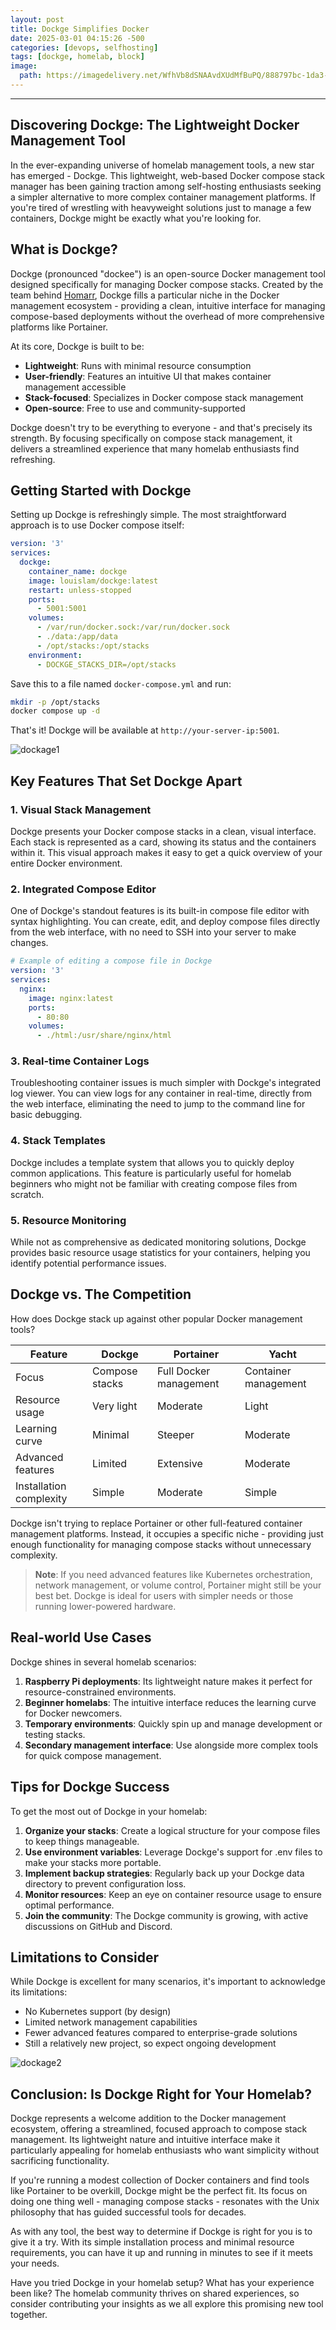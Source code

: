 ```yaml
---
layout: post
title: Dockge Simplifies Docker
date: 2025-03-01 04:15:26 -500
categories: [devops, selfhosting]
tags: [dockge, homelab, block]
image:
  path: https://imagedelivery.net/WfhVb8dSNAAvdXUdMfBuPQ/888797bc-1da3-4bea-e2f9-d68132d12700/public
---
```


---

## Discovering Dockge: The Lightweight Docker Management Tool

In the ever-expanding universe of homelab management tools, a new star has emerged - Dockge. This lightweight, web-based Docker compose stack manager has been gaining traction among self-hosting enthusiasts seeking a simpler alternative to more complex container management platforms. If you're tired of wrestling with heavyweight solutions just to manage a few containers, Dockge might be exactly what you're looking for.



## What is Dockge?

Dockge (pronounced "dockee") is an open-source Docker management tool designed specifically for managing Docker compose stacks. Created by the team behind [Homarr](https://homarr.dev/), Dockge fills a particular niche in the Docker management ecosystem - providing a clean, intuitive interface for managing compose-based deployments without the overhead of more comprehensive platforms like Portainer.

At its core, Dockge is built to be:

- **Lightweight**: Runs with minimal resource consumption
- **User-friendly**: Features an intuitive UI that makes container management accessible
- **Stack-focused**: Specializes in Docker compose stack management
- **Open-source**: Free to use and community-supported

Dockge doesn't try to be everything to everyone - and that's precisely its strength. By focusing specifically on compose stack management, it delivers a streamlined experience that many homelab enthusiasts find refreshing.

## Getting Started with Dockge

Setting up Dockge is refreshingly simple. The most straightforward approach is to use Docker compose itself:

```yaml
version: '3'
services:
  dockge:
    container_name: dockge
    image: louislam/dockge:latest
    restart: unless-stopped
    ports:
      - 5001:5001
    volumes:
      - /var/run/docker.sock:/var/run/docker.sock
      - ./data:/app/data
      - /opt/stacks:/opt/stacks
    environment:
      - DOCKGE_STACKS_DIR=/opt/stacks
```

Save this to a file named `docker-compose.yml` and run:

```bash
mkdir -p /opt/stacks
docker compose up -d
```

That's it! Dockge will be available at `http://your-server-ip:5001`.

![dockage1](https://imagedelivery.net/WfhVb8dSNAAvdXUdMfBuPQ/6f38c2f7-23cb-4052-92e3-e3085ffeef00/public)

## Key Features That Set Dockge Apart

### 1. Visual Stack Management

Dockge presents your Docker compose stacks in a clean, visual interface. Each stack is represented as a card, showing its status and the containers within it. This visual approach makes it easy to get a quick overview of your entire Docker environment.

### 2. Integrated Compose Editor

One of Dockge's standout features is its built-in compose file editor with syntax highlighting. You can create, edit, and deploy compose files directly from the web interface, with no need to SSH into your server to make changes.

```yaml
# Example of editing a compose file in Dockge
version: '3'
services:
  nginx:
    image: nginx:latest
    ports:
      - 80:80
    volumes:
      - ./html:/usr/share/nginx/html
```

### 3. Real-time Container Logs

Troubleshooting container issues is much simpler with Dockge's integrated log viewer. You can view logs for any container in real-time, directly from the web interface, eliminating the need to jump to the command line for basic debugging.

### 4. Stack Templates

Dockge includes a template system that allows you to quickly deploy common applications. This feature is particularly useful for homelab beginners who might not be familiar with creating compose files from scratch.

### 5. Resource Monitoring

While not as comprehensive as dedicated monitoring solutions, Dockge provides basic resource usage statistics for your containers, helping you identify potential performance issues.

## Dockge vs. The Competition

How does Dockge stack up against other popular Docker management tools?

| Feature | Dockge | Portainer | Yacht |
|---------|--------|-----------|-------|
| Focus | Compose stacks | Full Docker management | Container management |
| Resource usage | Very light | Moderate | Light |
| Learning curve | Minimal | Steeper | Moderate |
| Advanced features | Limited | Extensive | Moderate |
| Installation complexity | Simple | Moderate | Simple |

Dockge isn't trying to replace Portainer or other full-featured container management platforms. Instead, it occupies a specific niche - providing just enough functionality for managing compose stacks without unnecessary complexity.

> **Note**: If you need advanced features like Kubernetes orchestration, network management, or volume control, Portainer might still be your best bet. Dockge is ideal for users with simpler needs or those running lower-powered hardware.

## Real-world Use Cases

Dockge shines in several homelab scenarios:

1. **Raspberry Pi deployments**: Its lightweight nature makes it perfect for resource-constrained environments.
2. **Beginner homelabs**: The intuitive interface reduces the learning curve for Docker newcomers.
3. **Temporary environments**: Quickly spin up and manage development or testing stacks.
4. **Secondary management interface**: Use alongside more complex tools for quick compose management.



## Tips for Dockge Success

To get the most out of Dockge in your homelab:

1. **Organize your stacks**: Create a logical structure for your compose files to keep things manageable.
2. **Use environment variables**: Leverage Dockge's support for .env files to make your stacks more portable.
3. **Implement backup strategies**: Regularly back up your Dockge data directory to prevent configuration loss.
4. **Monitor resources**: Keep an eye on container resource usage to ensure optimal performance.
5. **Join the community**: The Dockge community is growing, with active discussions on GitHub and Discord.

## Limitations to Consider

While Dockge is excellent for many scenarios, it's important to acknowledge its limitations:

- No Kubernetes support (by design)
- Limited network management capabilities
- Fewer advanced features compared to enterprise-grade solutions
- Still a relatively new project, so expect ongoing development

![dockage2](https://imagedelivery.net/WfhVb8dSNAAvdXUdMfBuPQ/ca9e4144-c08a-424b-8139-4a8a670fff00/public)

## Conclusion: Is Dockge Right for Your Homelab?

Dockge represents a welcome addition to the Docker management ecosystem, offering a streamlined, focused approach to compose stack management. Its lightweight nature and intuitive interface make it particularly appealing for homelab enthusiasts who want simplicity without sacrificing functionality.

If you're running a modest collection of Docker containers and find tools like Portainer to be overkill, Dockge might be the perfect fit. Its focus on doing one thing well - managing compose stacks - resonates with the Unix philosophy that has guided successful tools for decades.

As with any tool, the best way to determine if Dockge is right for you is to give it a try. With its simple installation process and minimal resource requirements, you can have it up and running in minutes to see if it meets your needs.

Have you tried Dockge in your homelab setup? What has your experience been like? The homelab community thrives on shared experiences, so consider contributing your insights as we all explore this promising new tool together.